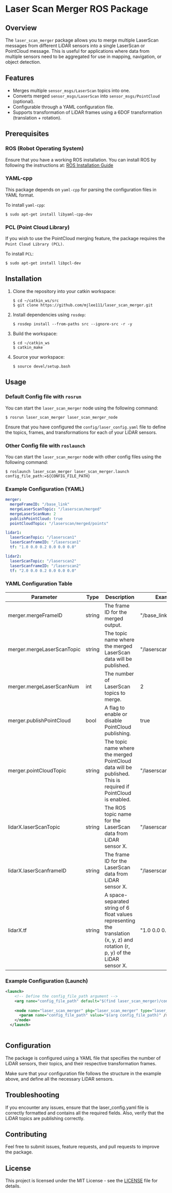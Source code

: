 # Laser Scan Merger ROS Package
## Overview
The `laser_scan_merger` package allows you to merge multiple LaserScan messages from different LiDAR sensors into a single LaserScan or PointCloud message. This is useful for applications where data from multiple sensors need to be aggregated for use in mapping, navigation, or object detection.

## Features

- Merges multiple `sensor_msgs/LaserScan` topics into one.
- Converts merged `sensor_msgs/LaserScan` into `sensor_msgs/PointCloud` (optional).
- Configurable through a YAML configuration file.
- Supports transformation of LiDAR frames using a 6DOF transformation (translation + rotation).

## Prerequisites
### ROS (Robot Operating System) 
Ensure that you have a working ROS installation. You can install ROS by following the instructions at: [ROS Installation Guide][ROS Installation Guide]

[ROS Installation Guide]: https://wiki.ros.org/ROS/Installation

### YAML-cpp
This package depends on `yaml-cpp` for parsing the configuration files in YAML format.

To install `yaml-cpp`:
```shell
$ sudo apt-get install libyaml-cpp-dev
```

### PCL (Point Cloud Library)
If you wish to use the PointCloud merging feature, the package requires the `Point Cloud Library (PCL)`.

To install `PCL`:
```shell
$ sudo apt-get install libpcl-dev
```

## Installation
1. Clone the repository into your catkin workspace:
    ```shell
    $ cd ~/catkin_ws/src
    $ git clone https://github.com/mjlee111/laser_scan_merger.git
    ```
2. Install dependencies using `rosdep`:
    ```shell
    $ rosdep install --from-paths src --ignore-src -r -y
    ```
3. Build the workspace:
    ```shell
    $ cd ~/catkin_ws
    $ catkin_make
    ```
4. Source your workspace:
    ```shell
    $ source devel/setup.bash
    ```

## Usage
### Default Config file with `rosrun`
You can start the `laser_scan_merger` node using the following command:
```shell
$ rosrun laser_scan_merger laser_scan_merger_node
```
Ensure that you have configured the `config/laser_config.yaml` file to define the topics, frames, and transformations for each of your LiDAR sensors.

### Other Config file with `roslaunch`
You can start the `laser_scan_merger` node with other config files using the following command:
```shell
$ roslaunch laser_scan_merger laser_scan_merger.launch config_file_path:=${CONFIG_FILE_PATH}
```

### Example Configuration (YAML)
```yaml
merger:
  mergeFrameID: "/base_link"
  mergeLaserScanTopic: "/laserscan/merged"
  mergeLaserScanNum: 2
  publishPointCloud: true
  pointCloudTopic: "/laserscan/merged/points"

lidar1:
  laserScanTopic: "/laserscan1"
  laserScanframeID: "/laserscan1"
  tf: "1.0 0.0 0.2 0.0 0.0 0.0"

lidar2:
  laserScanTopic: "/laserscan2"
  laserScanframeID: "/laserscan2"
  tf: "2.0 0.0 0.2 0.0 0.0 0.0"
```
### YAML Configuration Table
| Parameter | Type | Description | Example Value |
|---|---|---|---|
| merger.mergeFrameID | string | The frame ID for the merged output. | "/base_link" |
| merger.mergeLaserScanTopic | string | The topic name where the merged LaserScan data will be published. | "/laserscan/merged" |
| merger.mergeLaserScanNum | int | The number of LaserScan topics to merge. | 2 |
| merger.publishPointCloud | bool | A flag to enable or disable PointCloud publishing. | true |
| merger.pointCloudTopic | string | The topic name where the merged PointCloud data will be published. This is required if PointCloud is enabled. | "/laserscan/merged/points" |
| lidarX.laserScanTopic | string | The ROS topic name for the LaserScan data from LiDAR sensor X. | "/laserscan1" |
| lidarX.laserScanframeID | string | The frame ID for the LaserScan data from LiDAR sensor X. | "/laserscan1" |
| lidarX.tf | string | A space-separated string of 6 float values representing the translation (x, y, z) and rotation (r, p, y) of the LiDAR sensor X. | "1.0 0.0 0.2 0.0 0.0 0.0" |

### Example Configuration (Launch)
```xml
<launch>
    <!-- Define the config_file_path argument -->
    <arg name="config_file_path" default="$(find laser_scan_merger)/config/laser_config.yaml" />
  
    <node name="laser_scan_merger" pkg="laser_scan_merger" type="laser_scan_merger_node" output="screen">
      <param name="config_file_path" value="$(arg config_file_path)" />
    </node>
  </launch>
  
```

## Configuration
The package is configured using a YAML file that specifies the number of LiDAR sensors, their topics, and their respective transformation frames.

Make sure that your configuration file follows the structure in the example above, and define all the necessary LiDAR sensors.

## Troubleshooting
If you encounter any issues, ensure that the laser_config.yaml file is correctly formatted and contains all the required fields. Also, verify that the LiDAR topics are publishing correctly. 

## Contributing
Feel free to submit issues, feature requests, and pull requests to improve the package.

## License
This project is licensed under the MIT License - see the [LICENSE][LICENSE] file for details.

[LICENSE]: https://github.com/mjlee111/laser_scan_merger/blob/master/LICENSE
